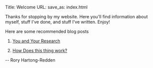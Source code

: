 Title: Welcome
URL:
save_as: index.html

Thanks for stopping by my website. Here you'll find information about myself, stuff I've done, and stuff I've written. Enjoy!

Here are some recommended blog posts

1. [You and Your Research]({filename}/blog/2016-06-29-research.md)

2. [How Does this thing work?]({filename}/blog/2017-03-12-how-does-this-thing-work.md)


-- Rory Hartong-Redden

<a rel="me" href="https://mastodon.social/@roryhr"></a>
